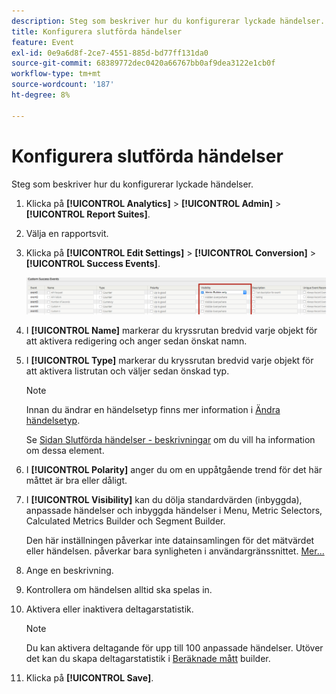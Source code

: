 ```yaml
---
description: Steg som beskriver hur du konfigurerar lyckade händelser.
title: Konfigurera slutförda händelser
feature: Event
exl-id: 0e9a6d8f-2ce7-4551-885d-bd77ff131da0
source-git-commit: 68389772dec0420a66767bb0af9dea3122e1cb0f
workflow-type: tm+mt
source-wordcount: '187'
ht-degree: 8%

---
```


# Konfigurera slutförda händelser

Steg som beskriver hur du konfigurerar lyckade händelser.

1. Klicka på **[!UICONTROL Analytics]** > **[!UICONTROL Admin]** > **[!UICONTROL Report Suites]**.
1. Välja en rapportsvit.
1. Klicka på **[!UICONTROL Edit Settings]** > **[!UICONTROL Conversion]** > **[!UICONTROL Success Events]**.

   ![Stegresultat](/help/admin/admin/c-manage-report-suites/c-edit-report-suites/conversion-var-admin/c-success-events/assets/success_event_page.png)

1. I **[!UICONTROL Name]** markerar du kryssrutan bredvid varje objekt för att aktivera redigering och anger sedan önskat namn.
1. I **[!UICONTROL Type]** markerar du kryssrutan bredvid varje objekt för att aktivera listrutan och väljer sedan önskad typ.

   >[!NOTE]
   >
   >Innan du ändrar en händelsetyp finns mer information i [Ändra händelsetyp](/help/admin/admin/c-manage-report-suites/c-edit-report-suites/conversion-var-admin/c-success-events/event-type.md).

   Se [Sidan Slutförda händelser - beskrivningar](/help/admin/admin/c-manage-report-suites/c-edit-report-suites/conversion-var-admin/c-success-events/success-event.md) om du vill ha information om dessa element.

1. I **[!UICONTROL Polarity]** anger du om en uppåtgående trend för det här måttet är bra eller dåligt.
1. I **[!UICONTROL Visibility]** kan du dölja standardvärden (inbyggda), anpassade händelser och inbyggda händelser i Menu, Metric Selectors, Calculated Metrics Builder och Segment Builder.

   Den här inställningen påverkar inte datainsamlingen för det mätvärdet eller händelsen. påverkar bara synligheten i användargränssnittet. [Mer...](/help/admin/admin/metric-visibility.md)
1. Ange en beskrivning.
1. Kontrollera om händelsen alltid ska spelas in.
1. Aktivera eller inaktivera deltagarstatistik.

   >[!NOTE]
   >
   >Du kan aktivera deltagande för upp till 100 anpassade händelser. Utöver det kan du skapa deltagarstatistik i [Beräknade mått](/help/components/c-calcmetrics/c-workflow/cm-workflow/c-build-metrics/participation-metric.md) builder.

1. Klicka på **[!UICONTROL Save]**.
